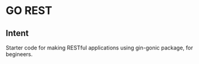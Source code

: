 # GO REST
## Intent
Starter code for making RESTful applications using gin-gonic package, for begineers. 
